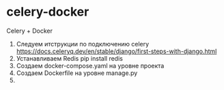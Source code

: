 # celery-docker

Celery + Docker

1. Cледуем итструкции по подключению celery https://docs.celeryq.dev/en/stable/django/first-steps-with-django.html
2. Устанавливаем Redis pip install redis
3. Создаем docker-compose.yaml на уровне проекта
4. Создаем Dockerfile на уровне manage.py
5. 